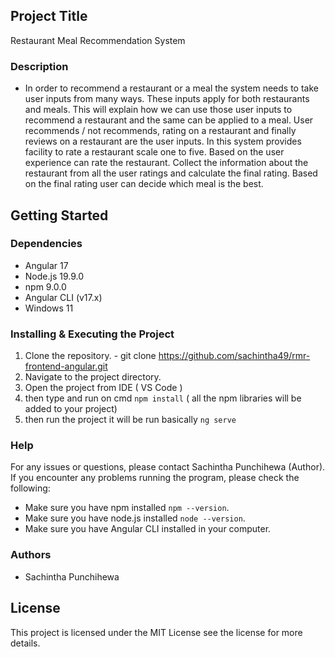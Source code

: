 ## Project Title
Restaurant Meal Recommendation System

### Description

- In order to recommend a restaurant or a meal the system needs to take user inputs
from many ways. These inputs apply for both restaurants and meals. This will explain
how we can use those user inputs to recommend a restaurant and the same can be
applied to a meal. User recommends / not recommends, rating on a restaurant and
finally reviews on a restaurant are the user inputs. In this system provides facility to
rate a restaurant scale one to five. Based on the user experience can rate the
restaurant. Collect the information about the restaurant from all the user ratings and
calculate the final rating. Based on the final rating user can decide which meal is
the best.

## Getting Started

### Dependencies
- Angular 17
- Node.js 19.9.0
- npm 9.0.0
- Angular CLI (v17.x)
- Windows 11

### Installing & Executing the Project
1. Clone the repository. - git clone https://github.com/sachintha49/rmr-frontend-angular.git
2. Navigate to the project directory.
3. Open the project from IDE ( VS Code )
5. then type and run on cmd `npm install` ( all the npm libraries will be added to your project)
6. then run the project it will be run basically `ng serve`

### Help
For any issues or questions, please contact Sachintha Punchihewa (Author).
If you encounter any problems running the program, please check the following:
- Make sure you have npm installed `npm --version`.
- Make sure you have node.js installed `node --version`.
- Make sure you have Angular CLI installed in your computer. 

### Authors
- Sachintha Punchihewa

## License
This project is licensed under the MIT License see the license for more details.
